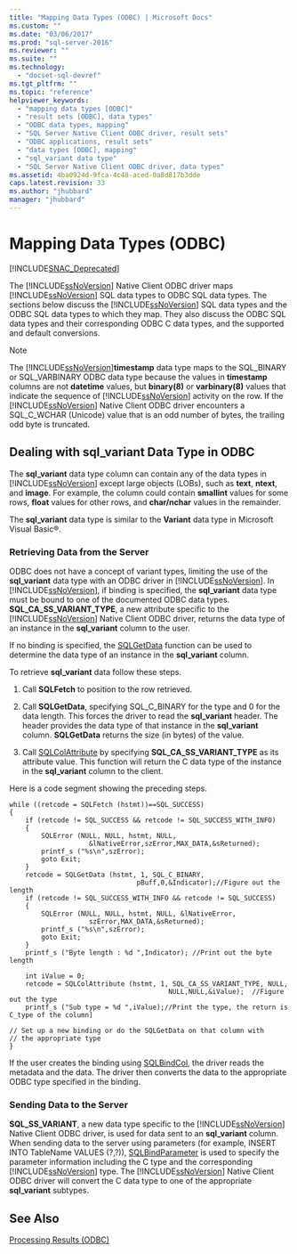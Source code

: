 ```yaml
---
title: "Mapping Data Types (ODBC) | Microsoft Docs"
ms.custom: ""
ms.date: "03/06/2017"
ms.prod: "sql-server-2016"
ms.reviewer: ""
ms.suite: ""
ms.technology: 
  - "docset-sql-devref"
ms.tgt_pltfrm: ""
ms.topic: "reference"
helpviewer_keywords: 
  - "mapping data types [ODBC]"
  - "result sets [ODBC], data types"
  - "ODBC data types, mapping"
  - "SQL Server Native Client ODBC driver, result sets"
  - "ODBC applications, result sets"
  - "data types [ODBC], mapping"
  - "sql_variant data type"
  - "SQL Server Native Client ODBC driver, data types"
ms.assetid: 4ba0924d-9fca-4c48-aced-0a8d817b3dde
caps.latest.revision: 33
ms.author: "jhubbard"
manager: "jhubbard"
---
```

# Mapping Data Types (ODBC)
[!INCLUDE[SNAC_Deprecated](../../relational-databases/extended-stored-procedures-reference/includes/snac-deprecated.md)]

  The [!INCLUDE[ssNoVersion](../../advanced-analytics/r-services/includes/ssnoversion-md.md)] Native Client ODBC driver maps [!INCLUDE[ssNoVersion](../../advanced-analytics/r-services/includes/ssnoversion-md.md)] SQL data types to ODBC SQL data types. The sections below discuss the [!INCLUDE[ssNoVersion](../../advanced-analytics/r-services/includes/ssnoversion-md.md)] SQL data types and the ODBC SQL data types to which they map. They also discuss the ODBC SQL data types and their corresponding ODBC C data types, and the supported and default conversions.  
  
> [!NOTE]  
>  The [!INCLUDE[ssNoVersion](../../advanced-analytics/r-services/includes/ssnoversion-md.md)]**timestamp** data type maps to the SQL_BINARY or SQL_VARBINARY ODBC data type because the values in **timestamp** columns are not **datetime** values, but **binary(8)** or **varbinary(8)** values that indicate the sequence of [!INCLUDE[ssNoVersion](../../advanced-analytics/r-services/includes/ssnoversion-md.md)] activity on the row. If the [!INCLUDE[ssNoVersion](../../advanced-analytics/r-services/includes/ssnoversion-md.md)] Native Client ODBC driver encounters a SQL_C_WCHAR (Unicode) value that is an odd number of bytes, the trailing odd byte is truncated.  
  
## Dealing with sql_variant Data Type in ODBC  
 The **sql_variant** data type column can contain any of the data types in [!INCLUDE[ssNoVersion](../../advanced-analytics/r-services/includes/ssnoversion-md.md)] except large objects (LOBs), such as **text**, **ntext**, and **image**. For example, the column could contain **smallint** values for some rows, **float** values for other rows, and **char/nchar** values in the remainder.  
  
 The **sql_variant** data type is similar to the **Variant** data type in Microsoft Visual Basic®.  
  
### Retrieving Data from the Server  
 ODBC does not have a concept of variant types, limiting the use of the **sql_variant** data type with an ODBC driver in [!INCLUDE[ssNoVersion](../../advanced-analytics/r-services/includes/ssnoversion-md.md)]. In [!INCLUDE[ssNoVersion](../../advanced-analytics/r-services/includes/ssnoversion-md.md)], if binding is specified, the **sql_variant** data type must be bound to one of the documented ODBC data types. **SQL_CA_SS_VARIANT_TYPE**, a new attribute specific to the [!INCLUDE[ssNoVersion](../../advanced-analytics/r-services/includes/ssnoversion-md.md)] Native Client ODBC driver, returns the data type of an instance in the **sql_variant** column to the user.  
  
 If no binding is specified, the [SQLGetData](../../relational-databases/extended-stored-procedures-reference/sqlgetdata.md) function can be used to determine the data type of an instance in the **sql_variant** column.  
  
 To retrieve **sql_variant** data follow these steps.  
  
1.  Call **SQLFetch** to position to the row retrieved.  
  
2.  Call **SQLGetData**, specifying SQL_C_BINARY for the type and 0 for the data length. This forces the driver to read the **sql_variant** header. The header provides the data type of that instance in the **sql_variant** column. **SQLGetData** returns the size (in bytes) of the value.  
  
3.  Call [SQLColAttribute](../../relational-databases/extended-stored-procedures-reference/sqlcolattribute.md) by specifying **SQL_CA_SS_VARIANT_TYPE** as its attribute value. This function will return the C data type of the instance in the **sql_variant** column to the client.  
  
 Here is a code segment showing the preceding steps.  
  
```  
while ((retcode = SQLFetch (hstmt))==SQL_SUCCESS)  
{  
    if (retcode != SQL_SUCCESS && retcode != SQL_SUCCESS_WITH_INFO)  
    {  
        SQLError (NULL, NULL, hstmt, NULL,   
                    &lNativeError,szError,MAX_DATA,&sReturned);  
        printf_s ("%s\n",szError);  
        goto Exit;  
    }  
    retcode = SQLGetData (hstmt, 1, SQL_C_BINARY,   
                                pBuff,0,&Indicator);//Figure out the length  
    if (retcode != SQL_SUCCESS_WITH_INFO && retcode != SQL_SUCCESS)  
    {  
        SQLError (NULL, NULL, hstmt, NULL, &lNativeError,   
                    szError,MAX_DATA,&sReturned);  
        printf_s ("%s\n",szError);  
        goto Exit;  
    }  
    printf_s ("Byte length : %d ",Indicator); //Print out the byte length  
  
    int iValue = 0;  
    retcode = SQLColAttribute (hstmt, 1, SQL_CA_SS_VARIANT_TYPE, NULL,   
                                        NULL,NULL,&iValue);  //Figure out the type  
    printf_s ("Sub type = %d ",iValue);//Print the type, the return is C_type of the column]  
  
// Set up a new binding or do the SQLGetData on that column with   
// the appropriate type  
}  
```  
  
 If the user creates the binding using [SQLBindCol](../../relational-databases/extended-stored-procedures-reference/sqlbindcol.md), the driver reads the metadata and the data. The driver then converts the data to the appropriate ODBC type specified in the binding.  
  
### Sending Data to the Server  
 **SQL_SS_VARIANT**, a new data type specific to the [!INCLUDE[ssNoVersion](../../advanced-analytics/r-services/includes/ssnoversion-md.md)] Native Client ODBC driver, is used for data sent to an **sql_variant** column. When sending data to the server using parameters (for example, INSERT INTO TableName VALUES (?,?)), [SQLBindParameter](../../relational-databases/extended-stored-procedures-reference/sqlbindparameter.md) is used to specify the parameter information including the C type and the corresponding [!INCLUDE[ssNoVersion](../../advanced-analytics/r-services/includes/ssnoversion-md.md)] type. The [!INCLUDE[ssNoVersion](../../advanced-analytics/r-services/includes/ssnoversion-md.md)] Native Client ODBC driver will convert the C data type to one of the appropriate **sql_variant** subtypes.  
  
## See Also  
 [Processing Results &#40;ODBC&#41;](../../relational-databases/native-client-odbc-results/processing-results-odbc.md)  
  
  